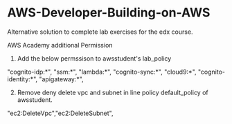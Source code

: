 # AWS-Developer-Building-on-AWS


Alternative solution to complete lab exercises for the edx course.


AWS Academy additional Permission


1. Add the below permssison to awsstudent's lab_policy


"cognito-idp:\*", "ssm:\*", "lambda:\*", "cognito-sync:\*", "cloud9:\*", "cognito-identity:\*", "apigateway:\*",


2. Remove deny delete vpc and subnet in line policy default_policy of awsstudent.


"ec2:DeleteVpc","ec2:DeleteSubnet",